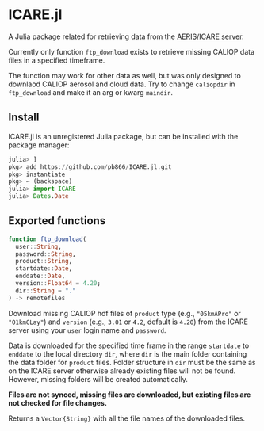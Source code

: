 ICARE.jl
========

A Julia package related for retrieving data from the 
[AERIS/ICARE server](http://www.icare.univ-lille1.fr/).

Currently only function `ftp_download` exists to retrieve missing CALIOP data 
files in a specified timeframe. 

The function may work for other data as well, but was only designed to downlaod 
CALIOP aerosol and cloud data. Try to change `caliopdir` in `ftp_download` and
make it an arg or kwarg `maindir`.

Install
-------

ICARE.jl is an unregistered Julia package, but can be 
installed with the package manager:

```julia
julia> ]
pkg> add https://github.com/pb866/ICARE.jl.git
pkg> instantiate
pkg> ← (backspace)
julia> import ICARE
julia> Dates.Date
```

Exported functions
------------------

```julia
function ftp_download(
  user::String,
  password::String,
  product::String,
  startdate::Date,
  enddate::Date,
  version::Float64 = 4.20;
  dir::String = "."
) -> remotefiles
```

Download missing CALIOP hdf files of `product` type (e.g., `"05kmAPro"` or `"01kmCLay"`)
and `version` (e.g., `3.01` or `4.2`, default is `4.20`) from the ICARE server
using your `user` login name and `password`.

Data is downloaded for the specified time frame in the range `startdate` to `enddate`
to the local directory `dir`, where `dir` is the main folder containing the data folder
for `product` files. Folder structure in `dir` must be the same as on the ICARE server
otherwise already existing files will not be found. However, missing folders will be 
created automatically.

**Files are not synced, missing files are downloaded, but existing files are not 
checked for file changes.**

Returns a `Vector{String}` with all the file names of the downloaded files.
